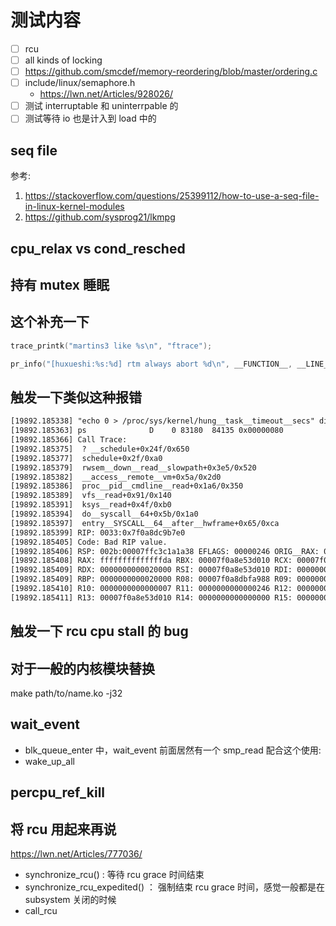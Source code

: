 # 测试内容

- [ ] rcu
- [ ] all kinds of locking
- [ ] https://github.com/smcdef/memory-reordering/blob/master/ordering.c
- [ ] include/linux/semaphore.h
  - https://lwn.net/Articles/928026/
- [ ] 测试 interruptable 和 uninterrpable 的
- [ ] 测试等待 io 也是计入到 load 中的

## seq file
参考:
1. https://stackoverflow.com/questions/25399112/how-to-use-a-seq-file-in-linux-kernel-modules
2. https://github.com/sysprog21/lkmpg

## cpu_relax vs cond_resched


## 持有 mutex 睡眠


## 这个补充一下
```c
trace_printk("martins3 like %s\n", "ftrace");
```

```c
pr_info("[huxueshi:%s:%d] rtm always abort %d\n", __FUNCTION__, __LINE__, cpu_khz);
```

## 触发一下类似这种报错
```txt
[19892.185338] "echo 0 > /proc/sys/kernel/hung__task__timeout__secs" disables this message.
[19892.185363] ps              D    0 83180  84135 0x00000080
[19892.185366] Call Trace:
[19892.185375]  ? __schedule+0x24f/0x650
[19892.185377]  schedule+0x2f/0xa0
[19892.185379]  rwsem__down__read__slowpath+0x3e5/0x520
[19892.185382]  __access__remote__vm+0x5a/0x2d0
[19892.185386]  proc__pid__cmdline__read+0x1a6/0x350
[19892.185389]  vfs__read+0x91/0x140
[19892.185391]  ksys__read+0x4f/0xb0
[19892.185394]  do__syscall__64+0x5b/0x1a0
[19892.185397]  entry__SYSCALL__64__after__hwframe+0x65/0xca
[19892.185399] RIP: 0033:0x7f0a8dc9b7e0
[19892.185405] Code: Bad RIP value.
[19892.185406] RSP: 002b:00007ffc3c1a1a38 EFLAGS: 00000246 ORIG__RAX: 0000000000000000
[19892.185408] RAX: ffffffffffffffda RBX: 00007f0a8e53d010 RCX: 00007f0a8dc9b7e0
[19892.185409] RDX: 0000000000020000 RSI: 00007f0a8e53d010 RDI: 0000000000000006
[19892.185409] RBP: 0000000000020000 R08: 00007f0a8dbfa988 R09: 0000000000000013
[19892.185410] R10: 0000000000000007 R11: 0000000000000246 R12: 0000000000000000
[19892.185411] R13: 00007f0a8e53d010 R14: 0000000000000000 R15: 0000000000000006
```

## 触发一下 rcu cpu stall 的 bug


## 对于一般的内核模块替换
make path/to/name.ko -j32


## wait_event
- blk_queue_enter 中，wait_event 前面居然有一个 smp_read
配合这个使用:
- wake_up_all

## percpu_ref_kill


## 将 rcu 用起来再说
https://lwn.net/Articles/777036/

- synchronize_rcu()  : 等待 rcu grace 时间结束
- synchronize_rcu_expedited() ： 强制结束 rcu grace 时间，感觉一般都是在 subsystem 关闭的时候
- call_rcu
